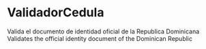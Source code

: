 # ValidadorCedula

Valida el documento de identidad oficial de la Republica Dominicana
Validates the official identity document of the Dominican Republic
